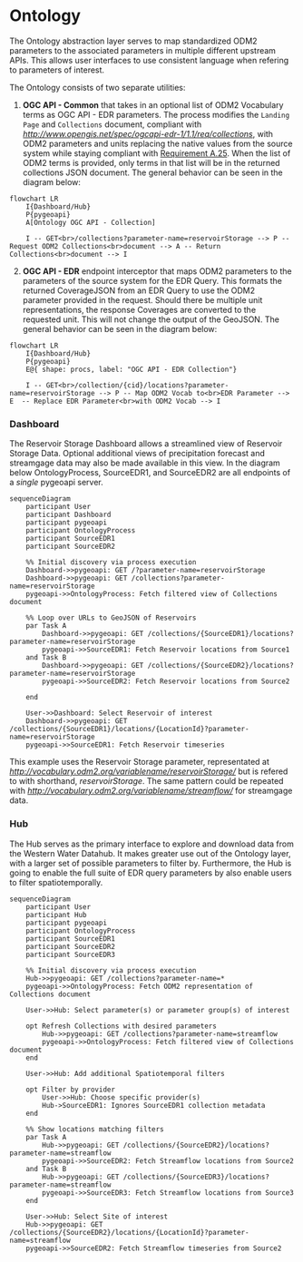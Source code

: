 # Ontology

The Ontology abstraction layer serves to map standardized ODM2 parameters
to the associated parameters in multiple different upstream APIs. This allows user interfaces to
use consistent language when refering to parameters of interest.

The Ontology consists of two separate utilities:

1. **OGC API - Common** that takes in an optional list of ODM2 Vocabulary
   terms as OGC API - EDR parameters. The process modifies the `Landing Page` and `Collections` document,
   compliant with *http://www.opengis.net/spec/ogcapi-edr-1/1.1/req/collections*,
   with ODM2 parameters and units replacing the native values from the source
   system while staying compliant with [Requirement A.25](https://docs.ogc.org/is/19-086r6/19-086r6.html#req_edr_rc-parameters).
   When the list of ODM2 terms is provided, only terms in that list will
   be in the returned collections JSON document. The general behavior can be
   seen in the diagram below:

```mermaid
flowchart LR
    I{Dashboard/Hub}
    P{pygeoapi}
    A[Ontology OGC API - Collection]

    I -- GET<br>/collections?parameter-name=reservoirStorage --> P -- Request ODM2 Collections<br>document --> A -- Return Collections<br>document --> I
```

2. **OGC API - EDR** endpoint interceptor that maps ODM2 parameters
   to the parameters of the source system for the EDR Query. This formats
   the returned CoverageJSON from an EDR Query to use the ODM2 parameter
   provided in the request. Should there be multiple unit representations,
   the response Coverages are converted to the requested unit. This will
   not change the output of the GeoJSON. The general behavior can be
   seen in the diagram below:

```mermaid
flowchart LR
    I{Dashboard/Hub}
    P{pygeoapi}
    E@{ shape: procs, label: "OGC API - EDR Collection"}

    I -- GET<br>/collection/{cid}/locations?parameter-name=reservoirStorage --> P -- Map ODM2 Vocab to<br>EDR Parameter --> E  -- Replace EDR Parameter<br>with ODM2 Vocab --> I
```

### Dashboard

The Reservoir Storage Dashboard allows a streamlined view of Reservoir
Storage Data. Optional additional views of precipitation forecast and
streamgage data may also be made available in this view. In the diagram
below OntologyProcess, SourceEDR1, and SourceEDR2 are all endpoints of
a _single_ pygeoapi server.

```mermaid
sequenceDiagram
    participant User
    participant Dashboard
    participant pygeoapi
    participant OntologyProcess
    participant SourceEDR1
    participant SourceEDR2

    %% Initial discovery via process execution
    Dashboard->>pygeoapi: GET /?parameter-name=reservoirStorage
    Dashboard->>pygeoapi: GET /collections?parameter-name=reservoirStorage
    pygeoapi->>OntologyProcess: Fetch filtered view of Collections document

    %% Loop over URLs to GeoJSON of Reservoirs
    par Task A
        Dashboard->>pygeoapi: GET /collections/{SourceEDR1}/locations?parameter-name=reservoirStorage
        pygeoapi->>SourceEDR1: Fetch Reservoir locations from Source1
    and Task B
        Dashboard->>pygeoapi: GET /collections/{SourceEDR2}/locations?parameter-name=reservoirStorage
        pygeoapi->>SourceEDR2: Fetch Reservoir locations from Source2

    end

    User->>Dashboard: Select Reservoir of interest
    Dashboard->>pygeoapi: GET /collections/{SourceEDR1}/locations/{LocationId}?parameter-name=reservoirStorage
    pygeoapi->>SourceEDR1: Fetch Reservoir timeseries
```

This example uses the Reservoir Storage parameter, representated
at *http://vocabulary.odm2.org/variablename/reservoirStorage/* but is
refered to with shorthand, _reservoirStorage_. The same pattern could
be repeated with *http://vocabulary.odm2.org/variablename/streamflow/* for
streamgage data.

<!-- Precipitation forecast data is not made availible as **OGC API - EDR**. As such,
the layer will not will presentable via the Ontology. The diagram below
illustrates a simple **OGC API - Features** interaction.

```mermaid
sequenceDiagram
    participant User
    participant Dashboard
    participant pygeoapi

    %% Selection of Forecast period of interest (1-7 Days)
    User->>Dashboard: Select Forecast for Days 1, 2, 3, 4-5, or 6-7

    %% Fetch GeoJSON of Forecast
    Dashboard->>pygeoapi: GET /collections/{ForcastPeriod}/items

``` -->

### Hub

The Hub serves as the primary interface to explore and download
data from the Western Water Datahub. It makes greater use out of the
Ontology layer, with a larger set of possible parameters to filter by.
Furthermore, the Hub is going to enable the full suite of EDR query
parameters by also enable users to filter spatiotemporally.

```mermaid
sequenceDiagram
    participant User
    participant Hub
    participant pygeoapi
    participant OntologyProcess
    participant SourceEDR1
    participant SourceEDR2
    participant SourceEDR3

    %% Initial discovery via process execution
    Hub->>pygeoapi: GET /collections?parameter-name=*
    pygeoapi->>OntologyProcess: Fetch ODM2 representation of Collections document

    User->>Hub: Select parameter(s) or parameter group(s) of interest

    opt Refresh Collections with desired parameters
        Hub->>pygeoapi: GET /collections?parameter-name=streamflow
        pygeoapi->>OntologyProcess: Fetch filtered view of Collections document
    end

    User->>Hub: Add additional Spatiotemporal filters

    opt Filter by provider
        User->>Hub: Choose specific provider(s)
        Hub->SourceEDR1: Ignores SourceEDR1 collection metadata
    end

    %% Show locations matching filters
    par Task A
        Hub->>pygeoapi: GET /collections/{SourceEDR2}/locations?parameter-name=streamflow
        pygeoapi->>SourceEDR2: Fetch Streamflow locations from Source2
    and Task B
        Hub->>pygeoapi: GET /collections/{SourceEDR3}/locations?parameter-name=streamflow
        pygeoapi->>SourceEDR3: Fetch Streamflow locations from Source3
    end

    User->>Hub: Select Site of interest
    Hub->>pygeoapi: GET /collections/{SourceEDR2}/locations/{LocationId}?parameter-name=streamflow
    pygeoapi->>SourceEDR2: Fetch Streamflow timeseries from Source2
```
